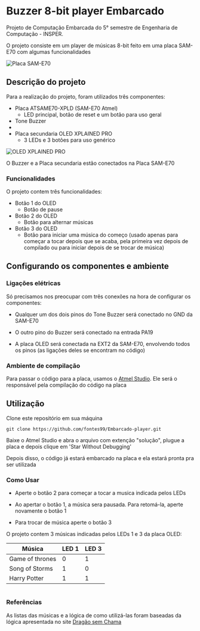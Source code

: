 # Buzzer 8-bit player Embarcado
Projeto de Computação Embarcada do 5° semestre de Engenharia de Computação - INSPER.

 O projeto consiste em um player de músicas 8-bit feito em uma placa SAM-E70 com algumas funcionalidades
 
 ![Placa SAM-E70](https://br.mouser.com/images/atmel/lrg/ATSAME70XPLD_SPL.jpg)

## Descrição do projeto

Para a realização do projeto, foram utilizados três componentes:

 - Placa ATSAME70-XPLD (SAM-E70 Atmel)
	 - LED principal, botão de reset e um botão para uso geral
 - Tone Buzzer
 - 
 - Placa secundaria OLED XPLAINED PRO
	 - 3 LEDs e 3 botões para uso genérico

![OLED XPLAINED PRO](https://encrypted-tbn0.gstatic.com/images?q=tbn:ANd9GcREcS6BJ7bOBOjqI4SoKPhV11w2Aac9E5B6UCRPgGQRP15GaOjI)

O Buzzer e a Placa secundaria estão conectados na Placa SAM-E70

### Funcionalidades

O projeto contem três funcionalidades:

 - Botão 1 do OLED
	 - Botão de pause
- Botão 2 do OLED
	 - Botão para alternar músicas
- Botão 3 do OLED
	 - Botão para iniciar uma música do começo (usado apenas para começar a tocar depois que se acaba, pela primeira vez depois de compilado ou para iniciar depois de se trocar de música)



## Configurando os componentes e ambiente

### Ligações elétricas
Só precisamos nos preocupar com três conexões na hora de configurar os componentes:

 - Qualquer um dos dois pinos do Tone Buzzer será conectado no GND da SAM-E70 

 - O outro pino do Buzzer será conectado na entrada PA19 

 - A placa OLED será conectada na EXT2 da SAM-E70, envolvendo todos os pinos (as ligações deles se encontram no código)

### Ambiente de compilação
Para passar o código para a placa, usamos o [Atmel Studio](https://www.microchip.com/mplab/avr-support/atmel-studio-7). Ele será o responsável pela compilação do código na placa

## Utilização 

Clone este repositório em sua máquina
	
	git clone https://github.com/fontes99/Embarcado-player.git


Baixe o Atmel Studio e abra o arquivo com extenção "solução", plugue a placa e depois clique em 'Star Without Debugging'

Depois disso, o código já estará embarcado na placa e ela estará pronta pra ser utilizada

### Como Usar

 - Aperte o botão 2 para começar a tocar a musica indicada pelos LEDs 

 - Ao apertar o botão 1, a música sera pausada. Para retomá-la, aperte novamente o botão 1

 - Para trocar de música aperte o botão 3

O projeto contem 3 músicas indicadas pelos LEDs 1 e 3 da placa OLED:

|Música|LED 1|LED 3|
|--|--|--|
|Game of thrones|0|1|
|Song of Storms|1|0|
|Harry Potter|1|1| 

#
### Referências
As listas das músicas e a lógica de como utilizá-las foram baseadas da lógica apresentada no site [Dragão sem Chama](https://dragaosemchama.com/en/2019/02/songs-for-arduino/)


<!--stackedit_data:
eyJoaXN0b3J5IjpbLTQ0NDIzOTE5MywxNDkwOTA0OTQ4LDE5MT
A0NDkzMjAsMzMxNDk5ODExLC0xMTc5MTAwOTMzLC0yOTI0Mjk5
OTMsMTIyMjY3Nzk2MywxODA0NjcyMTExLDE3OTIyMTA0ODBdfQ
==
-->